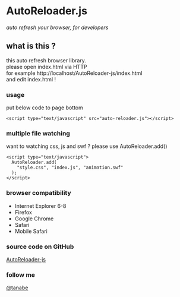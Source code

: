 # AutoReloader.js
*auto refresh your browser, for developers*

## what is this ?

this auto refresh browser library.  
please open index.html via HTTP  
for example http://localhost/AutoReloader-js/index.html  
and edit index.html !

### usage

put below code to page bottom

    <script type="text/javascript" src="auto-reloader.js"></script>

### multiple file watching

want to watching css, js and swf ? please use AutoReloader.add()

    <script type="text/javascript">
      AutoReloader.add(
        "style.css", "index.js", "animation.swf"
      );
    </script>

### browser compatibility

* Internet Explorer 6-8
* Firefox
* Google Chrome
* Safari
* Mobile Safari

### source code on GitHub

[AutoReloader-js](https://github.com/tanabe/AutoReloader-js)

### follow me

[@tanabe](http://twitter.com/tanabe/)
